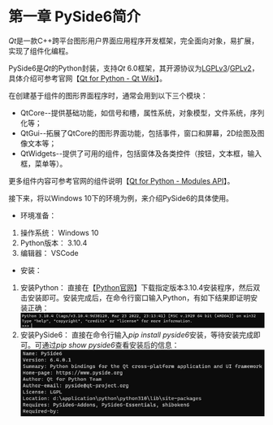 # 第一章 PySide6简介

*Qt*是一款C++跨平台图形用户界面应用程序开发框架，完全面向对象，易扩展，实现了组件化编程。

PySide6是*Qt*的Python封装，支持*Qt* 6.0框架，其开源协议为[LGPLv3](https://www.tldrlegal.com/license/gnu-lesser-general-public-license-v3-lgpl-3)/[GPLv2](https://tldrlegal.com/license/gnu-general-public-license-v2)，具体介绍可参考官网【[Qt for Python - Qt Wiki](https://wiki.qt.io/Qt_for_Python)】。

在创建基于组件的图形界面程序时，通常会用到以下三个模块：

* QtCore--提供基础功能，如信号和槽，属性系统，对象模型，文件系统，序列化等；
* QtGui--拓展了QtCore的图形界面功能，包括事件，窗口和屏幕，2D绘图及图像文本等；
* QtWidgets--提供了可用的组件，包括窗体及各类控件（按钮，文本框，输入框，菜单等）。

更多组件内容可参考官网的组件说明【[Qt for Python - Modules API](https://doc.qt.io/qtforpython-6/api.html)】。

接下来，将以Windows 10下的环境为例，来介绍PySide6的具体使用。

* 环境准备：

1. 操作系统：        Windows 10
2. Python版本：      3.10.4
3. 编辑器：          VSCode

* 安装：

1. 安装Python：
   直接在【[Python官网](https://www.python.org/downloads/)】下载指定版本3.10.4安装程序，然后双击安装即可。安装完成后，在命令行窗口输入Python，有如下结果即证明安装正确：
   ![1685503971871](image/Chapter1/1685503971871.png)
2. 安装PySide6：
   直接在命令行输入*pip install pyside6*安装，等待安装完成即可。可通过*pip show pyside6*查看安装后的信息：
   ![1685504426048](image/Chapter1/1685504426048.png)
